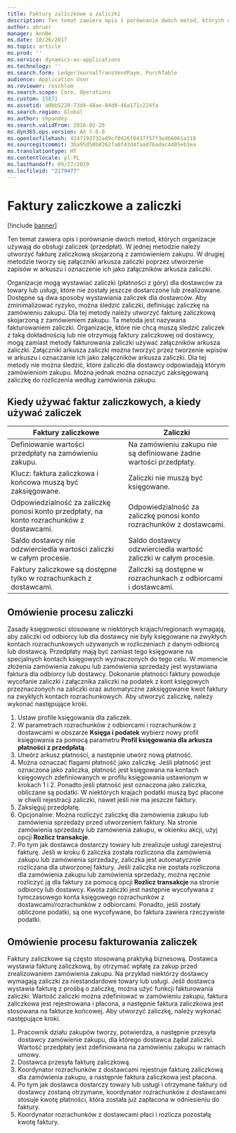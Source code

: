 ```yaml
---
title: Faktury zaliczkowe a zaliczki
description: Ten temat zawiera opis i porównanie dwóch metod, których organizacje używają do obsługi zaliczek (przedpłat). W jednej metodzie należy utworzyć fakturę zaliczkową skojarzoną z zamówieniem zakupu. W drugiej metodzie tworzy się załączniki arkusza zaliczki poprzez utworzenie zapisów w arkuszu i oznaczenie ich jako załączników arkusza zaliczki.
author: abruer
manager: AnnBe
ms.date: 10/26/2017
ms.topic: article
ms.prod: ''
ms.service: dynamics-ax-applications
ms.technology: ''
ms.search.form: LedgerJournalTransVendPaym, PurchTable
audience: Application User
ms.reviewer: roschlom
ms.search.scope: Core, Operations
ms.custom: 15871
ms.assetid: a0bb5220-73d4-48ae-84d0-46a171c224fa
ms.search.region: Global
ms.author: shpandey
ms.search.validFrom: 2016-02-28
ms.dyn365.ops.version: AX 7.0.0
ms.openlocfilehash: 4247193732a49cf0d26f0437f57f3ed66061a118
ms.sourcegitcommit: 3ba95d50b8262fa0f43d4faad76adac4d05eb3ea
ms.translationtype: HT
ms.contentlocale: pl-PL
ms.lasthandoff: 09/27/2019
ms.locfileid: "2179477"
---
```

# <a name="prepayment-invoices-vs-prepayments"></a>Faktury zaliczkowe a zaliczki

[!include [banner](../includes/banner.md)]

Ten temat zawiera opis i porównanie dwóch metod, których organizacje używają do obsługi zaliczek (przedpłat). W jednej metodzie należy utworzyć fakturę zaliczkową skojarzoną z zamówieniem zakupu. W drugiej metodzie tworzy się załączniki arkusza zaliczki poprzez utworzenie zapisów w arkuszu i oznaczenie ich jako załączników arkusza zaliczki.

Organizacje mogą wystawiać zaliczki (płatności z góry) dla dostawców za towary lub usługi, które nie zostały jeszcze dostarczone lub zrealizowane. Dostępne są dwa sposoby wystawiania zaliczek dla dostawców. Aby zminimalizować ryzyko, można śledzić zaliczki, definiując zaliczkę na zamówieniu zakupu. Dla tej metody należy utworzyć fakturę zaliczkową skojarzoną z zamówieniem zakupu. Ta metoda jest nazywana fakturowaniem zaliczki. Organizacje, które nie chcą muszą śledzić zaliczek z taką dokładnością lub nie otrzymują faktury zaliczkowej od dostawcy, mogą zamiast metody fakturowania zaliczki używać załączników arkusza zaliczki. Załączniki arkusza zaliczki można tworzyć przez tworzenie wpisów w arkuszu i oznaczanie ich jako załączników arkusza zaliczki. Dla tej metody nie można śledzić, które zaliczki dla dostawcy odpowiadają którym zamówieniom zakupu. Można jednak można oznaczyć zaksięgowaną zaliczkę do rozliczenia według zamówienia zakupu.

## <a name="when-to-use-prepayment-invoicing-vs-prepayments"></a>Kiedy używać faktur zaliczkowych, a kiedy używać zaliczek

| Faktury zaliczkowe                                                                | Zaliczki                                                              |
|-------------------------------------------------------------------------------------|--------------------------------------------------------------------------|
| Definiowanie wartości przedpłaty na zamówieniu zakupu.                                    | Na zamówieniu zakupu nie są definiowane żadne wartości przedpłaty.                    |
| Klucz: faktura zaliczkowa i końcowa muszą być zaksięgowane.                       | Zaliczki nie muszą być księgowane.                                    |
| Odpowiedzialność za zaliczkę ponosi konto przedpłaty, na konto rozrachunków z dostawcami. | Odpowiedzialność za zaliczkę ponosi konto rozrachunków z dostawcami.                  |
| Saldo dostawcy nie odzwierciedla wartości zaliczki w całym procesie.     | Saldo dostawcy odzwierciedla wartość zaliczki w całym procesie. |
| Faktury zaliczkowe są dostępne tylko w rozrachunkach z dostawcami.                         | Zaliczki są dostępne w rozrachunkach z odbiorcami i dostawcami.    |

## <a name="overview-of-the-prepayment-process"></a>Omówienie procesu zaliczki
Zasady księgowości stosowane w niektórych krajach/regionach wymagają, aby zaliczki od odbiorcy lub dla dostawcy nie były księgowane na zwykłych kontach rozrachunkowych używanych w rozliczeniach z danym odbiorcą lub dostawcą. Przedpłaty mają być zamiast tego księgowane na specjalnych kontach księgowych wyznaczonych do tego celu. W momencie złożenia zamówienia zakupu lub zamówienia sprzedaży jest wystawiana faktura dla odbiorcy lub dostawcy. Dokonanie płatności faktury powoduje wycofanie zaliczki i załącznika zaliczki na podatek z kont księgowych przeznaczonych na zaliczki oraz automatyczne zaksięgowanie kwot faktury na zwykłych kontach rozrachunkowych. Aby utworzyć zaliczkę, należy wykonać następujące kroki.

1.  Ustaw profile księgowania dla zaliczek.
2.  W parametrach rozrachunków z odbiorcami i rozrachunków z dostawcami w obszarze **Księga i podatek** wybierz nowy profil księgowania za pomocą parametru **Profil księgowania dla arkusza płatności z przedpłatą**.
3.  Utwórz arkusz płatności, a następnie utwórz nową płatność.
4.  Można oznaczać flagami płatność jako zaliczkę. Jeśli płatność jest oznaczona jako zaliczka, płatność jest księgowana na kontach księgowych zdefiniowanych w profilu księgowania ustawionym w krokach 1 i 2. Ponadto jeśli płatność jest oznaczona jako zaliczka, obliczane są podatki. W niektórych krajach podatki muszą być płacone w chwili rejestracji zaliczki, nawet jeśli nie ma jeszcze faktury.
5.  Zaksięguj przedpłatę.
6.  Opcjonalnie: Można rozliczyć zaliczkę dla zamówienia zakupu lub zamówienia sprzedaży przed utworzeniem faktury. Na stronie zamówienia sprzedaży lub zamówienia zakupu, w okienku akcji, użyj opcji **Rozlicz transakcje**.
7.  Po tym jak dostawca dostarczy towary lub zrealizuje usługi zarejestruj fakturę. Jeśli w kroku 6 zaliczka została rozliczona dla zamówienia zakupu lub zamówienia sprzedaży, zaliczka jest automatycznie rozliczana dla utworzonej faktury. Jeśli zaliczka nie została rozliczona dla zamówienia zakupu lub zamówienia sprzedaży, można ręcznie rozliczyć ją dla faktury za pomocą opcji **Rozlicz transakcje** na stronie odbiorcy lub dostawcy. Kwota zaliczki jest następnie wycofywana z tymczasowego konta księgowego rozrachunków z dostawcami/rozrachunków z odbiorcami. Ponadto, jeśli zostały obliczone podatki, są one wycofywane, bo faktura zawiera rzeczywiste podatki.

## <a name="overview-of-the-prepayment-invoicing-process"></a>Omówienie procesu fakturowania zaliczek
Faktury zaliczkowe są często stosowaną praktyką biznesową. Dostawca wystawia fakturę zaliczkową, by otrzymać wpłatę za zakup przed zrealizowaniem zamówienia zakupu. Na przykład niektórzy dostawcy wymagają zaliczki za niestandardowe towary lub usługi. Jeśli dostawca wystawia fakturę z prośbą o zaliczkę, można użyć funkcji fakturowania zaliczki. Wartość zaliczki można zdefiniować w zamówieniu zakupu, faktura zaliczkowa jest rejestrowana i płacona, a następnie faktura zaliczkowa jest stosowana na fakturze końcowej. Aby utworzyć zaliczkę, należy wykonać następujące kroki.

1.  Pracownik działu zakupów tworzy, potwierdza, a następnie przesyła dostawcy zamówienie zakupu, dla którego dostawca żądał zaliczki. Wartość przedpłaty jest zdefiniowana na zamówieniu zakupu w ramach umowy.
2.  Dostawca przesyła fakturę zaliczkową.
3.  Koordynator rozrachunków z dostawcami rejestruje fakturę zaliczkową dla zamówienia zakupu, a następnie faktura zaliczkowa jest płacona.
4.  Po tym jak dostawca dostarczy towary lub usługi i otrzymane faktury od dostawcy zostaną otrzymane, koordynator rozrachunków z dostawcami stosuje kwotę płatności, która została już zapłacona w odniesieniu do faktury.
5.  Koordynator rozrachunków z dostawcami płaci i rozlicza pozostałą kwotę faktury.




